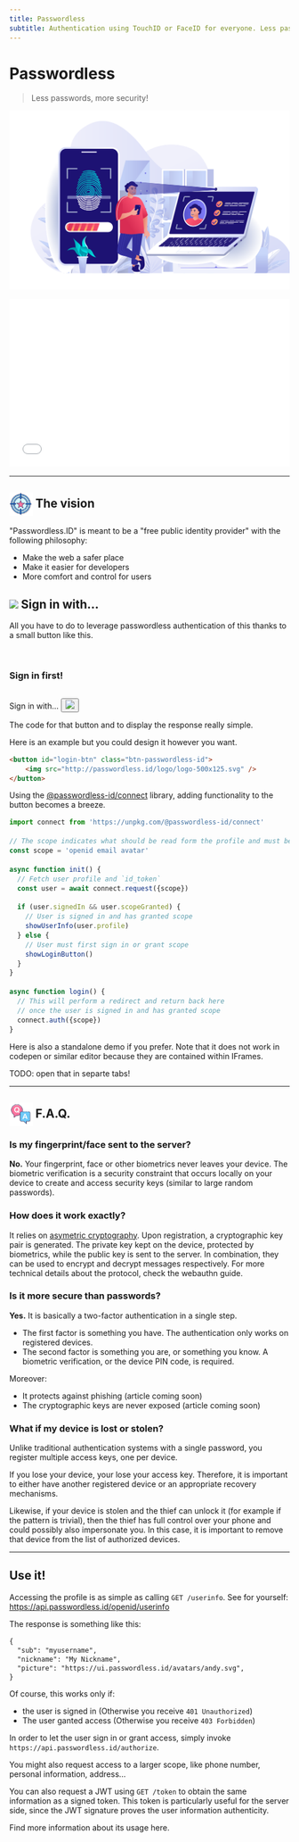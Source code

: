 ```yaml
---
title: Passwordless
subtitle: Authentication using TouchID or FaceID for everyone. Less passwords, more security!
---
```


Passwordless
============

> Less passwords, more security!

![Banner](img/banner-biometric-auth.svg)


<iframe src="form.html" style="width:100%; height:300px; border:none;"></iframe>

---

<img src="img/icon-target.svg" style="height:2em; vertical-align:middle" /> The vision
---------------------------

"Passwordless.ID" is meant to be a "free public identity provider" with the following philosophy:

- Make the web a safer place
- Make it easier for developers
- More comfort and control for users


<img src="?" > Sign in with...
------------------------------

All you have to do to leverage passwordless authentication of this thanks to a small button like this.


<section id="userinfo" class="hidden">
  <div class="user-card">
    <img />
    <h3>Sign in first!</h3>
  </div>
  <pre></pre>
</section>

<section id="login" class="hidden">
  <span>Sign in with... </span>
  <button id="login-btn" class="btn-passwordless-id" href="https://ui.passwordless.id/authorize">
    <img src="http://passwordless.id/logo/logo-500x125.svg" />
  </button>
</section>

<link rel="stylesheet" type="text/css" href="css/sign-in-with.css">
<script src="js/sign-in-with.js" type="module"></script>

The code for that button and to display the response really simple.

Here is an example but you could design it however you want.

```html
<button id="login-btn" class="btn-passwordless-id">
    <img src="http://passwordless.id/logo/logo-500x125.svg" />
</button>
```

Using the [@passwordless-id/connect]() library, adding functionality to the button becomes a breeze.

```js
import connect from 'https://unpkg.com/@passwordless-id/connect'

// The scope indicates what should be read form the profile and must be granted by the user
const scope = 'openid email avatar'

async function init() {
  // Fetch user profile and `id_token`
  const user = await connect.request({scope})

  if (user.signedIn && user.scopeGranted) {
    // User is signed in and has granted scope
    showUserInfo(user.profile)
  } else {
    // User must first sign in or grant scope
    showLoginButton()  
  }
}

async function login() {
  // This will perform a redirect and return back here
  // once the user is signed in and has granted scope
  connect.auth({scope})
}
```

Here is also a standalone demo if you prefer. Note that it does not work in codepen or similar editor because they are contained within IFrames.

TODO: open that in separte tabs!

---



<img src="img/icon-faq.svg" style="height:2em; vertical-align:middle" /> F.A.Q. 
-------------------------------

### Is my fingerprint/face sent to the server? 

**No.** Your fingerprint, face or other biometrics never leaves your device.
The biometric verification is a security constraint that occurs locally on your device
to create and access security keys (similar to large random passwords).

### How does it work exactly? 

It relies on [asymetric cryptography](https://en.m.wikipedia.org/wiki/Public-key_cryptography). 
Upon registration, a cryptographic key pair is generated.
The private key kept on the device, protected by biometrics,
while the public key is sent to the server.
In combination, they can be used to encrypt and decrypt messages respectively.
For more technical details about the protocol, check the webauthn guide.

### Is it more secure than passwords? 

**Yes.** It is basically a two-factor authentication in a single step. 

- The first factor is something you have. 
The authentication only works on registered devices. 
- The second factor is something you are, or something you know. 
A biometric verification, or the device PIN code, is required.

Moreover:

- It protects against phishing (article coming soon)
- The cryptographic keys are never exposed (article coming soon)

### What if my device is lost or stolen? 

Unlike traditional authentication systems with a single password,
you register multiple access keys, one per device.

If you lose your device, your lose your access key.
Therefore, it is important to either have another registered device or an appropriate recovery mechanisms.

Likewise, if your device is stolen and the thief can unlock it (for example if the pattern is trivial),
then the thief has full control over your phone and could possibly also impersonate you.
In this case, it is important to remove that device from the list of authorized devices.


---

Use it!
-------

Accessing the profile is as simple as calling `GET /userinfo`. See for yourself: https://api.passwordless.id/openid/userinfo

The response is something like this:

    {
      "sub": "myusername",
      "nickname": "My Nickname",
      "picture": "https://ui.passwordless.id/avatars/andy.svg",
    }

Of course, this works only if:

- the user is signed in (Otherwise you receive `401 Unauthorized`)
- The user ganted access (Otherwise you receive `403 Forbidden`)

In order to let the user sign in or grant access, simply invoke `https://api.passwordless.id/authorize`.

You might also request access to a larger scope, like phone number, personal information, address...

You can also request a JWT using `GET /token` to obtain the same information as a signed token. This token is particularly useful for the server side, since the JWT signature proves the user information authenticity.

Find more information about its usage here.



